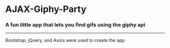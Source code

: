 # AJAX-Giphy-Party
### A fun little app that lets you find gifs using the giphy api
---
Bootstrap, jQuery, and Axios were used to create the app

